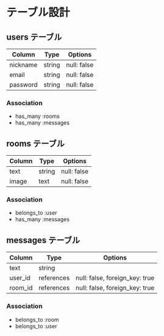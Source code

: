 # テーブル設計

## users テーブル

| Column   | Type   | Options     |
| -------- | ------ | ----------- |
| nickname | string | null: false |
| email    | string | null: false |
| password | string | null: false |

### Association
- has_many :rooms
- has_many :messages

## rooms テーブル

| Column | Type   | Options     |
| ------ | ------ | ----------- |
| text   | string | null: false | 
| image  | text   | null: false | 

### Association
- belongs_to :user
- has_many :messages

## messages テーブル

| Column  | Type       | Options                        |
| ------- | ---------- | ------------------------------ |
| text    | string     |
| user_id | references | null: false, foreign_key: true |
| room_id | references | null: false, foreign_key: true |

### Association

- belongs_to :room
- belongs_to :user